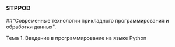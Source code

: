 ### STPPOD
##"Современные технологии прикладного программирования и обработки данных".

Тема 1. Введение в программирование на языке Python
